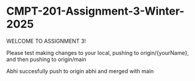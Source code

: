 # CMPT-201-Assignment-3-Winter-2025

WELCOME TO ASSIGNMENT 3!

Please test making changes to your local, pushing to origin/{yourName}, and then pushing to origin/main

Abhi succesfully push to origin abhi and merged with main